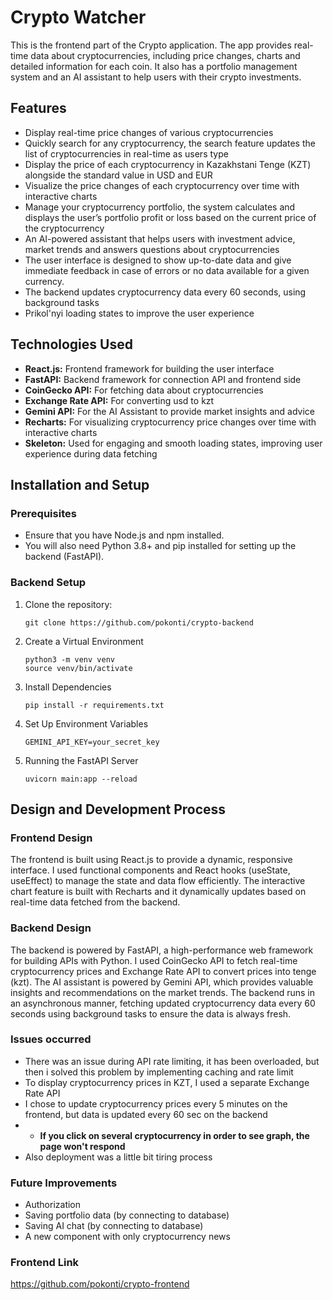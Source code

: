 # Crypto Watcher
This is the frontend part of the Crypto application. The app provides real-time data about cryptocurrencies, including price changes, charts and detailed information for each coin. It also has a portfolio management system and an AI assistant to help users with their crypto investments.
## Features
* Display real-time price changes of various cryptocurrencies
* Quickly search for any cryptocurrency, the search feature updates the list of cryptocurrencies in real-time as users type
* Display the price of each cryptocurrency in Kazakhstani Tenge (KZT) alongside the standard value in USD and EUR
* Visualize the price changes of each cryptocurrency over time with interactive charts
* Manage your cryptocurrency portfolio, the system calculates and displays the user’s portfolio profit or loss based on the current price of the cryptocurrency
* An AI-powered assistant that helps users with investment advice, market trends and answers questions about cryptocurrencies
* The user interface is designed to show up-to-date data and give immediate feedback in case of errors or no data available for a given currency.
* The backend updates cryptocurrency data every 60 seconds, using background tasks
* Prikol'nyi loading states to improve the user experience


## Technologies Used
* **React.js:** Frontend framework for building the user interface
* **FastAPI:** Backend framework for connection API and frontend side
* **CoinGecko API:** For fetching data about cryptocurrencies
* **Exchange Rate API:** For converting usd to kzt
* **Gemini API:** For the AI Assistant to provide market insights and advice
* **Recharts:** For visualizing cryptocurrency price changes over time with interactive charts
* **Skeleton:** Used for engaging and smooth loading states, improving user experience during data fetching

## Installation and Setup
### Prerequisites
* Ensure that you have Node.js and npm installed.
* You will also need Python 3.8+ and pip installed for setting up the backend (FastAPI).

### Backend Setup

1. Clone the repository:
   ```
   git clone https://github.com/pokonti/crypto-backend
   ```
2. Create a Virtual Environment
    ```
    python3 -m venv venv
    source venv/bin/activate
    ```
3. Install Dependencies
    ```
    pip install -r requirements.txt
    ```
4. Set Up Environment Variables
    ```
    GEMINI_API_KEY=your_secret_key
   ```
5. Running the FastAPI Server
    ```
   uvicorn main:app --reload
   ```
   
## Design and Development Process
### Frontend Design
The frontend is built using React.js to provide a dynamic, responsive interface. I used functional components and React hooks (useState, useEffect) to manage the state and data flow efficiently. The interactive chart feature is built with Recharts and it dynamically updates based on real-time data fetched from the backend.

### Backend Design
The backend is powered by FastAPI, a high-performance web framework for building APIs with Python. I used CoinGecko API to fetch real-time cryptocurrency prices and Exchange Rate API to convert prices into tenge (kzt). The AI assistant is powered by Gemini API, which provides valuable insights and recommendations on the market trends.
The backend runs in an asynchronous manner, fetching updated cryptocurrency data every 60 seconds using background tasks to ensure the data is always fresh.

### Issues occurred 
- There was an issue during API rate limiting, it has been overloaded, but then i solved this problem by implementing caching and rate limit
- To display cryptocurrency prices in KZT, I used a separate Exchange Rate API
- I chose to update cryptocurrency prices every 5 minutes on the frontend, but data is updated every 60 sec on the backend
- - **If you click on several cryptocurrency in order to see graph, the page won't respond**
- Also deployment was a little bit tiring process

### Future Improvements
- Authorization
- Saving portfolio data (by connecting to database)
- Saving AI chat (by connecting to database)
- A new component with only cryptocurrency news


### Frontend Link
https://github.com/pokonti/crypto-frontend






